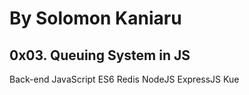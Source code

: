 # By Solomon Kaniaru


## 0x03. Queuing System in JS
Back-end JavaScript ES6 Redis NodeJS ExpressJS Kue

